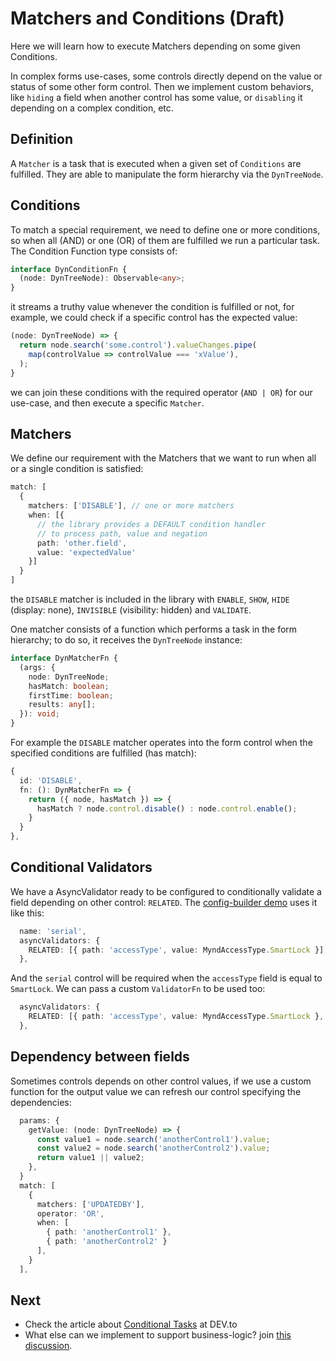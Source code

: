 # Matchers and Conditions (Draft)

Here we will learn how to execute Matchers depending on some given Conditions.

In complex forms use-cases, some controls directly depend on the value or status of some other form control. Then we implement custom behaviors, like `hiding` a field when another control has some value, or `disabling` it depending on a complex condition, etc.

## Definition

A `Matcher` is a task that is executed when a given set of `Conditions` are fulfilled. They are able to manipulate the form hierarchy via the `DynTreeNode`.

## Conditions

To match a special requirement, we need to define one or more conditions, so when all (AND) or one (OR) of them are fulfilled we run a particular task. The Condition Function type consists of:

```typescript
interface DynConditionFn {
  (node: DynTreeNode): Observable<any>;
}
```

it streams a truthy value whenever the condition is fulfilled or not, for example, we could check if a specific control has the expected value:

```typescript
(node: DynTreeNode) => {
  return node.search('some.control').valueChanges.pipe(
    map(controlValue => controlValue === 'xValue'),
  );
}
```

we can join these conditions with the required operator (`AND | OR`) for our use-case, and then execute a specific `Matcher`.

## Matchers

We define our requirement with the Matchers that we want to run when all or a single condition is satisfied:

```typescript
match: [
  {
    matchers: ['DISABLE'], // one or more matchers
    when: [{
      // the library provides a DEFAULT condition handler
      // to process path, value and negation
      path: 'other.field',
      value: 'expectedValue'
    }]
  }
]
```

the `DISABLE` matcher is included in the library with `ENABLE`, `SHOW`, `HIDE` (display: none), `INVISIBLE` (visibility: hidden) and `VALIDATE`.

One matcher consists of a function which performs a task in the form hierarchy; to do so, it receives the `DynTreeNode` instance:

```typescript
interface DynMatcherFn {
  (args: {
    node: DynTreeNode;
    hasMatch: boolean;
    firstTime: boolean;
    results: any[];
  }): void;
}
```

For example the `DISABLE` matcher operates into the form control when the specified conditions are fulfilled (has match):

```typescript
{
  id: 'DISABLE',
  fn: (): DynMatcherFn => {
    return ({ node, hasMatch }) => {
      hasMatch ? node.control.disable() : node.control.enable();
    }
  }
},
```

## Conditional Validators

We have a AsyncValidator ready to be configured to conditionally validate a field depending on other control: `RELATED`. The [config-builder demo](https://mynd.dev/demos/dyn-forms/builder) uses it like this:

```typescript
  name: 'serial',
  asyncValidators: {
    RELATED: [{ path: 'accessType', value: MyndAccessType.SmartLock }],
  },
```

And the `serial` control will be required when the `accessType` field is equal to `SmartLock`. We can pass a custom `ValidatorFn` to be used too:

```typescript
  asyncValidators: {
    RELATED: [{ path: 'accessType', value: MyndAccessType.SmartLock }, Validators.min(3)],
  },
```

## Dependency between fields

Sometimes controls depends on other control values, if we use a custom function for the output value we can refresh our control specifying the dependencies:

```typescript
  params: {
    getValue: (node: DynTreeNode) => {
      const value1 = node.search('anotherControl1').value;
      const value2 = node.search('anotherControl2').value;
      return value1 || value2;
    },
  }
  match: [
    {
      matchers: ['UPDATEDBY'],
      operator: 'OR',
      when: [
        { path: 'anotherControl1' },
        { path: 'anotherControl2' }
      ],
    }
  ],
```

## Next

- Check the article about [Conditional Tasks](https://dev.to/myndpm/conditional-tasks-in-dynamic-forms-h8) at DEV.to
- What else can we implement to support business-logic? join [this discussion](https://github.com/myndpm/open-source/discussions/4).
